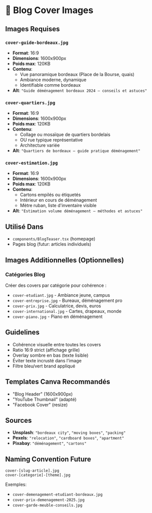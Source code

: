 # 📝 Blog Cover Images

## Images Requises

### `cover-guide-bordeaux.jpg`
- **Format**: 16:9
- **Dimensions**: 1600x900px
- **Poids max**: 120KB
- **Contenu**: 
  - Vue panoramique bordeaux (Place de la Bourse, quais)
  - Ambiance moderne, dynamique
  - Identifiable comme bordeaux
- **Alt**: `"Guide déménagement bordeaux 2024 — conseils et astuces"`

### `cover-quartiers.jpg`
- **Format**: 16:9
- **Dimensions**: 1600x900px
- **Poids max**: 120KB
- **Contenu**: 
  - Collage ou mosaïque de quartiers bordelais
  - OU rue typique représentative
  - Architecture variée
- **Alt**: `"Quartiers de bordeaux — guide pratique déménagement"`

### `cover-estimation.jpg`
- **Format**: 16:9
- **Dimensions**: 1600x900px
- **Poids max**: 120KB
- **Contenu**: 
  - Cartons empilés ou étiquetés
  - Intérieur en cours de déménagement
  - Mètre ruban, liste d'inventaire visible
- **Alt**: `"Estimation volume déménagement — méthodes et astuces"`

## Utilisé Dans
- `components/BlogTeaser.tsx` (homepage)
- Pages blog (futur: articles individuels)

## Images Additionnelles (Optionnelles)

### Catégories Blog
Créer des covers par catégorie pour cohérence :
- `cover-etudiant.jpg` - Ambiance jeune, campus
- `cover-entreprise.jpg` - Bureaux, déménagement pro
- `cover-prix.jpg` - Calculatrice, devis, euros
- `cover-international.jpg` - Cartes, drapeaux, monde
- `cover-piano.jpg` - Piano en déménagement

## Guidelines
- Cohérence visuelle entre toutes les covers
- Ratio 16:9 strict (affichage grille)
- Overlay sombre en bas (texte lisible)
- Éviter texte incrusté dans l'image
- Filtre bleu/vert brand appliqué

## Templates Canva Recommandés
- "Blog Header" (1600x900px)
- "YouTube Thumbnail" (adapté)
- "Facebook Cover" (resize)

## Sources
- **Unsplash**: `"bordeaux city"`, `"moving boxes"`, `"packing"`
- **Pexels**: `"relocation"`, `"cardboard boxes"`, `"apartment"`
- **Pixabay**: `"déménagement"`, `"cartons"`

## Naming Convention Future
```
cover-[slug-article].jpg
cover-[categorie]-[theme].jpg
```

Exemples:
- `cover-demenagement-etudiant-bordeaux.jpg`
- `cover-prix-demenagement-2025.jpg`
- `cover-garde-meuble-conseils.jpg`

